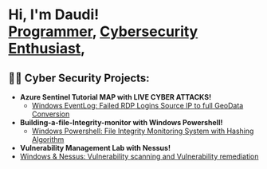<h1>Hi, I'm Daudi! <br/><a href="https://github.com/deegold27">Programmer</a>, <a href="https://www.linkedin.com/in/daudi-w-a05859156/">Cybersecurity Enthusiast</a>,</h1>

<h2>👨‍💻 Cyber Security Projects:</h2>

- <b>Azure Sentinel Tutorial MAP with LIVE CYBER ATTACKS!</b>
  - [Windows EventLog: Failed RDP Logins Source IP to full GeoData Conversion](https://github.com/deegold27/Failed_RDP_GEO)
- <b>Building-a-file-Integrity-monitor with Windows Powershell!</b>
  - [Windows Powershell: File Integrity Monitoring System with Hashing Algorithm](https://github.com/deegold27/Build-a-file-Integrity-monitor.git)
 - <b>Vulnerability Management Lab with Nessus!</b>
  - [Windows & Nessus: Vulnerability scanning and Vulnerability remediation](https://github.com/deegold27/VM.git)
  
  




<!--
**Deegold27/Daudi** is a ✨ _special_ ✨ repository because its `README.md` (this file) appears on your GitHub profile.

Here are some ideas to get you started:

- 🔭 I’m currently working on cybersecurity projects.
- 🌱 I’m currently studying to security plus qualification.

- 📫 How to reach me: ...
-->
